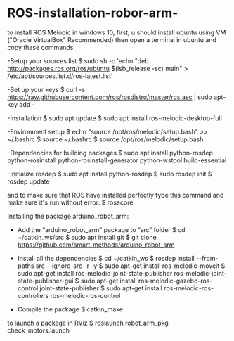# ROS-installation-robor-arm-
to install ROS Melodic in windows 10, 
first, u should install ubuntu using VM ("Oracle VirtualBox" Recommended)
then open a terminal in ubuntu and copy these commands:

-Setup your sources.list
 $ sudo sh -c 'echo "deb http://packages.ros.org/ros/ubuntu $(lsb_release -sc) main" > /etc/apt/sources.list.d/ros-latest.list'
 
-Set up your keys
 $ curl -s https://raw.githubusercontent.com/ros/rosdistro/master/ros.asc | sudo apt-key add -
 
-Installation
 $ sudo apt update
 $ sudo apt install ros-melodic-desktop-full
 
-Environment setup
 $ echo "source /opt/ros/melodic/setup.bash" >> ~/.bashrc
 $ source ~/.bashrc
 $ source /opt/ros/melodic/setup.bash
 
-Dependencies for building packages
 $ sudo apt install python-rosdep python-rosinstall python-rosinstall-generator python-wstool build-essential
 
-Initialize rosdep
 $ sudo apt install python-rosdep
 $ sudo rosdep init
 $ rosdep update

and to make sure that ROS have installed perfectly type this command and make sure it's run without error:
 $ rosecore 

Installing the package arduino_robot_arm:

- Add the “arduino_robot_arm” package to “src” folder
	$ cd ~/catkin_ws/src
	$ sudo apt install git
	$ git clone https://github.com/smart-methods/arduino_robot_arm 
  
- Install all the dependencies 
	$ cd ~/catkin_ws
	$ rosdep install --from-paths src --ignore-src -r -y
	$ sudo apt-get install ros-melodic-moveit
	$ sudo apt-get install ros-melodic-joint-state-publisher ros-melodic-joint-state-publisher-gui
	$ sudo apt-get install ros-melodic-gazebo-ros-control joint-state-publisher
	$ sudo apt-get install ros-melodic-ros-controllers ros-melodic-ros-control
  
- Compile the package
$ catkin_make

to launch a packege in RViz 
 $ roslaunch robot_arm_pkg check_motors.launch
 
 
